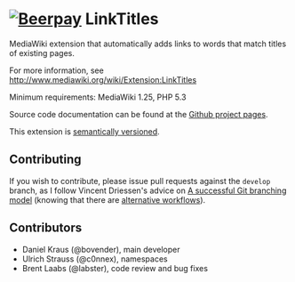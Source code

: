 [![Beerpay](https://beerpay.io/bovender/LinkTitles/badge.svg?style=flat-square)](https://beerpay.io/bovender/LinkTitles)
LinkTitles
==========

MediaWiki extension that automatically adds links to words that match titles of existing pages.

For more information, see http://www.mediawiki.org/wiki/Extension:LinkTitles

Minimum requirements: MediaWiki 1.25, PHP 5.3

Source code documentation can be found at the [Github project
pages](http://bovender.github.io/LinkTitles).

This extension is [semantically versioned](http://semver.org).


Contributing
------------

If you wish to contribute, please issue pull requests against the `develop` 
branch, as I follow Vincent Driessen's advice on [A successful Git branching 
model](http://nvie.com/git-model) (knowing that there are [alternative 
workflows](http://scottchacon.com/2011/08/31/github-flow.html)).


Contributors
------------

- Daniel Kraus (@bovender), main developer
- Ulrich Strauss (@c0nnex), namespaces
- Brent Laabs (@labster), code review and bug fixes

